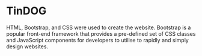 # TinDOG
HTML, Bootstrap, and CSS were used to create the website. Bootstrap is a popular front-end framework that provides a pre-defined set of CSS classes and JavaScript components for developers to utilise to rapidly and simply design websites.
